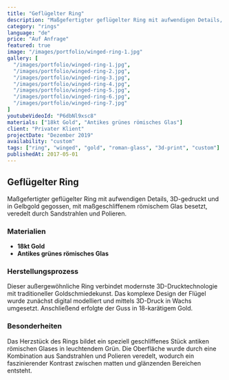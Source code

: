 ```yaml
---
title: "Geflügelter Ring"
description: "Maßgefertigter geflügelter Ring mit aufwendigen Details, 3D-gedruckt und in Gelbgold gegossen, mit maßgeschliffenem römischem Glas besetzt, veredelt durch Sandstrahlen und Polieren"
category: "rings"
language: "de"
price: "Auf Anfrage"
featured: true
image: "/images/portfolio/winged-ring-1.jpg"
gallery: [
  "/images/portfolio/winged-ring-1.jpg",
  "/images/portfolio/winged-ring-2.jpg",
  "/images/portfolio/winged-ring-3.jpg",
  "/images/portfolio/winged-ring-4.jpg",
  "/images/portfolio/winged-ring-5.jpg",
  "/images/portfolio/winged-ring-6.jpg",
  "/images/portfolio/winged-ring-7.jpg"
]
youtubeVideoId: "P6dbNl9xsc8"
materials: ["18kt Gold", "Antikes grünes römisches Glas"]
client: "Privater Klient"
projectDate: "Dezember 2019"
availability: "custom"
tags: ["ring", "winged", "gold", "roman-glass", "3d-print", "custom"]
publishedAt: 2017-05-01
---
```


## Geflügelter Ring

Maßgefertigter geflügelter Ring mit aufwendigen Details, 3D-gedruckt und in Gelbgold gegossen, mit maßgeschliffenem römischem Glas besetzt, veredelt durch Sandstrahlen und Polieren.

### Materialien

- **18kt Gold**
- **Antikes grünes römisches Glas**

### Herstellungsprozess

Dieser außergewöhnliche Ring verbindet modernste 3D-Drucktechnologie mit traditioneller Goldschmiedekunst. Das komplexe Design der Flügel wurde zunächst digital modelliert und mittels 3D-Druck in Wachs umgesetzt. Anschließend erfolgte der Guss in 18-karätigem Gold.

### Besonderheiten

Das Herzstück des Rings bildet ein speziell geschliffenes Stück antiken römischen Glases in leuchtendem Grün. Die Oberfläche wurde durch eine Kombination aus Sandstrahlen und Polieren veredelt, wodurch ein faszinierender Kontrast zwischen matten und glänzenden Bereichen entsteht.

